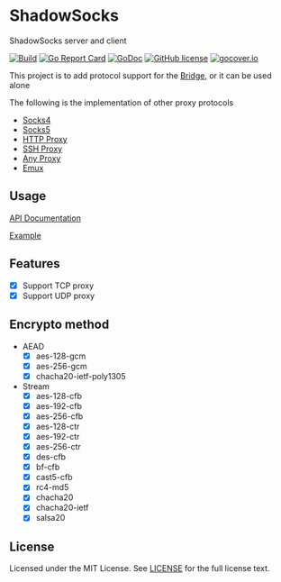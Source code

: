 # ShadowSocks

ShadowSocks server and client

[![Build](https://github.com/wzshiming/shadowsocks/actions/workflows/go-cross-build.yml/badge.svg)](https://github.com/wzshiming/shadowsocks/actions/workflows/go-cross-build.yml)
[![Go Report Card](https://goreportcard.com/badge/github.com/wzshiming/shadowsocks)](https://goreportcard.com/report/github.com/wzshiming/shadowsocks)
[![GoDoc](https://godoc.org/github.com/wzshiming/shadowsocks?status.svg)](https://godoc.org/github.com/wzshiming/shadowsocks)
[![GitHub license](https://img.shields.io/github/license/wzshiming/shadowsocks.svg)](https://github.com/wzshiming/shadowsocks/blob/master/LICENSE)
[![gocover.io](https://gocover.io/_badge/github.com/wzshiming/shadowsocks)](https://gocover.io/github.com/wzshiming/shadowsocks)

This project is to add protocol support for the [Bridge](https://github.com/wzshiming/bridge), or it can be used alone

The following is the implementation of other proxy protocols

- [Socks4](https://github.com/wzshiming/socks4)
- [Socks5](https://github.com/wzshiming/socks5)
- [HTTP Proxy](https://github.com/wzshiming/httpproxy)
- [SSH Proxy](https://github.com/wzshiming/sshproxy)
- [Any Proxy](https://github.com/wzshiming/anyproxy)
- [Emux](https://github.com/wzshiming/emux)

## Usage

[API Documentation](https://godoc.org/github.com/wzshiming/shadowsocks)

[Example](https://github.com/wzshiming/shadowsocks/blob/master/cmd/shadowsocks/main.go)

## Features

- [x] Support TCP proxy
- [x] Support UDP proxy

## Encrypto method

- AEAD
  - [x] aes-128-gcm
  - [x] aes-256-gcm
  - [x] chacha20-ietf-poly1305
- Stream
  - [x] aes-128-cfb
  - [x] aes-192-cfb
  - [x] aes-256-cfb
  - [x] aes-128-ctr
  - [x] aes-192-ctr
  - [x] aes-256-ctr
  - [x] des-cfb
  - [x] bf-cfb
  - [x] cast5-cfb
  - [x] rc4-md5
  - [x] chacha20
  - [x] chacha20-ietf
  - [x] salsa20

## License

Licensed under the MIT License. See [LICENSE](https://github.com/wzshiming/shadowsocks/blob/master/LICENSE) for the full license text.
